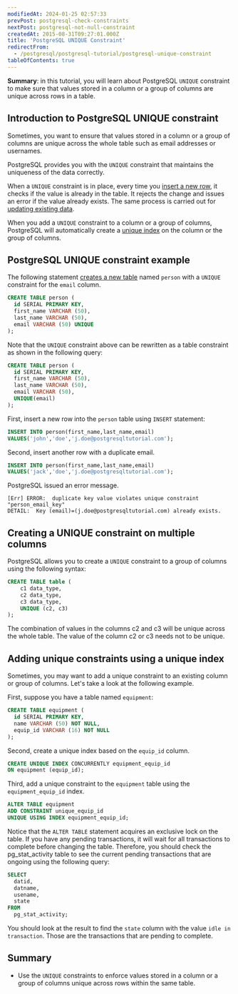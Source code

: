 ```yaml
---
modifiedAt: 2024-01-25 02:57:33
prevPost: postgresql-check-constraints
nextPost: postgresql-not-null-constraint
createdAt: 2015-08-31T09:27:01.000Z
title: 'PostgreSQL UNIQUE Constraint'
redirectFrom:
  - /postgresql/postgresql-tutorial/postgresql-unique-constraint
tableOfContents: true
---
```



**Summary**: in this tutorial, you will learn about PostgreSQL `UNIQUE` constraint to make sure that values stored in a column or a group of columns are unique across rows in a table.

## Introduction to PostgreSQL UNIQUE constraint

Sometimes, you want to ensure that values stored in a column or a group of columns are unique across the whole table such as email addresses or usernames.

PostgreSQL provides you with the `UNIQUE` constraint that maintains the uniqueness of the data correctly.

When a `UNIQUE` constraint is in place, every time you [insert a new row](/postgresql/postgresql-insert), it checks if the value is already in the table. It rejects the change and issues an error if the value already exists. The same process is carried out for [updating existing data](/postgresql/postgresql-tutorial/postgresql-update).

When you add a `UNIQUE` constraint to a column or a group of columns, PostgreSQL will automatically create a [unique index](/postgresql/postgresql-indexes/postgresql-unique-index) on the column or the group of columns.

## PostgreSQL UNIQUE constraint example

The following statement [creates a new table](/postgresql/postgresql-create-table) named `person` with a `UNIQUE` constraint for the `email` column.

```sql
CREATE TABLE person (
  id SERIAL PRIMARY KEY,
  first_name VARCHAR (50),
  last_name VARCHAR (50),
  email VARCHAR (50) UNIQUE
);
```

Note that the `UNIQUE` constraint above can be rewritten as a table constraint as shown in the following query:

```sql
CREATE TABLE person (
  id SERIAL PRIMARY KEY,
  first_name VARCHAR (50),
  last_name VARCHAR (50),
  email VARCHAR (50),
  UNIQUE(email)
);
```

First, insert a new row into the `person` table using `INSERT` statement:

```sql
INSERT INTO person(first_name,last_name,email)
VALUES('john','doe','j.doe@postgresqltutorial.com');
```

Second, insert another row with a duplicate email.

```sql
INSERT INTO person(first_name,last_name,email)
VALUES('jack','doe','j.doe@postgresqltutorial.com');
```

PostgreSQL issued an error message.

```
[Err] ERROR:  duplicate key value violates unique constraint "person_email_key"
DETAIL:  Key (email)=(j.doe@postgresqltutorial.com) already exists.
```

## Creating a UNIQUE constraint on multiple columns

PostgreSQL allows you to create a `UNIQUE` constraint to a group of columns using the following syntax:

```sql
CREATE TABLE table (
    c1 data_type,
    c2 data_type,
    c3 data_type,
    UNIQUE (c2, c3)
);
```

The combination of values in the columns c2 and c3 will be unique across the whole table. The value of the column c2 or c3 needs not to be unique.

## Adding unique constraints using a unique index

Sometimes, you may want to add a unique constraint to an existing column or group of columns. Let's take a look at the following example.

First, suppose you have a table named `equipment`:

```sql
CREATE TABLE equipment (
  id SERIAL PRIMARY KEY,
  name VARCHAR (50) NOT NULL,
  equip_id VARCHAR (16) NOT NULL
);
```

Second, create a unique index based on the `equip_id` column.

```sql
CREATE UNIQUE INDEX CONCURRENTLY equipment_equip_id
ON equipment (equip_id);
```

Third, add a unique constraint to the `equipment` table using the `equipment_equip_id` index.

```sql
ALTER TABLE equipment
ADD CONSTRAINT unique_equip_id
UNIQUE USING INDEX equipment_equip_id;
```

Notice that the `ALTER TABLE` statement acquires an exclusive lock on the table. If you have any pending transactions, it will wait for all transactions to complete before changing the table. Therefore, you should check the pg_stat_activity table to see the current pending transactions that are ongoing using the following query:

```sql
SELECT
  datid,
  datname,
  usename,
  state
FROM
  pg_stat_activity;
```

You should look at the result to find the `state` column with the value `idle in transaction`. Those are the transactions that are pending to complete.

## Summary

- Use the `UNIQUE` constraints to enforce values stored in a column or a group of columns unique across rows within the same table.
